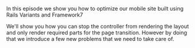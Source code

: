 In this episode we show you how to optimize our mobile site built using Rails Variants and Framework7

We'll show you how you can stop the controller from rendering the layout and only render required parts for the page transition. However by doing that we introduce a few new problems that we need to take care of.